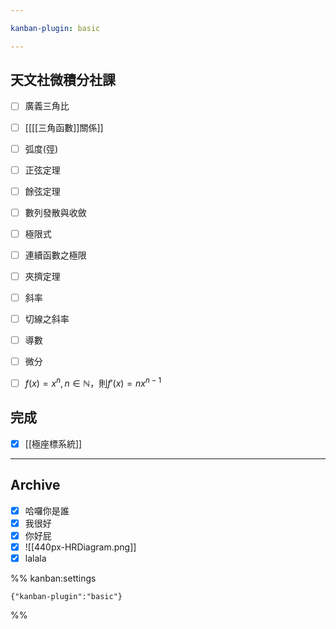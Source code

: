 ```yaml
---

kanban-plugin: basic

---
```


## 天文社微積分社課

- [ ] 廣義三角比
- [ ] [[[[三角函數]]關係]]
- [ ] 弧度(弳)
- [ ] 正弦定理
- [ ] 餘弦定理
- [ ] 數列發散與收斂
- [ ] 極限式
- [ ] 連續函數之極限
- [ ] 夾擠定理
- [ ] 斜率
- [ ] 切線之斜率
- [ ] 導數
- [ ] 微分
- [ ] $f(x)=x^n, n\in \mathbb{N}$，則$f'(x)=nx ^{n-1}$


## 完成

- [x] [[極座標系統]]


***

## Archive

- [x] 哈囉你是誰
- [x] 我很好
- [x] 你好屁
- [x] ![[440px-HRDiagram.png]]
- [x] lalala

%% kanban:settings
```
{"kanban-plugin":"basic"}
```
%%